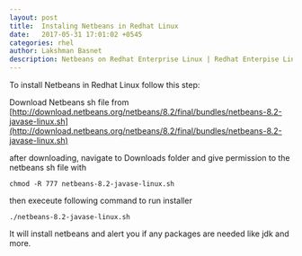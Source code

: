 ```yaml
---
layout: post
title:  Instaling Netbeans in Redhat Linux
date:   2017-05-31 17:01:02 +0545
categories: rhel
author: Lakshman Basnet
description: Netbeans on Redhat Enterprise Linux | Redhat Enterpise Linux Blog , How to
---
```


To install Netbeans in Redhat Linux follow this step:

Download Netbeans sh file from [http://download.netbeans.org/netbeans/8.2/final/bundles/netbeans-8.2-javase-linux.sh](http://download.netbeans.org/netbeans/8.2/final/bundles/netbeans-8.2-javase-linux.sh)

after downloading, navigate to Downloads folder and give permission to the netbeans sh file with

	chmod -R 777 netbeans-8.2-javase-linux.sh

then execeute following command to run installer

	./netbeans-8.2-javase-linux.sh

It will install netbeans and alert you if any packages are needed like jdk and more.